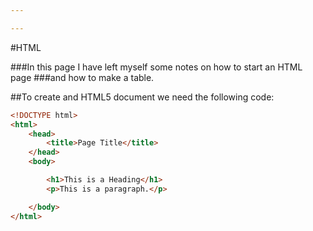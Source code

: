 ```yaml
---

---
```


#HTML

###In this page I have left myself some notes on how to start an HTML page
###and how to make a table.


##To create and HTML5 document we need the following code:

```html
<!DOCTYPE html>
<html>
    <head>
        <title>Page Title</title>
    </head>
    <body>

        <h1>This is a Heading</h1>
        <p>This is a paragraph.</p>

    </body>
</html>
```